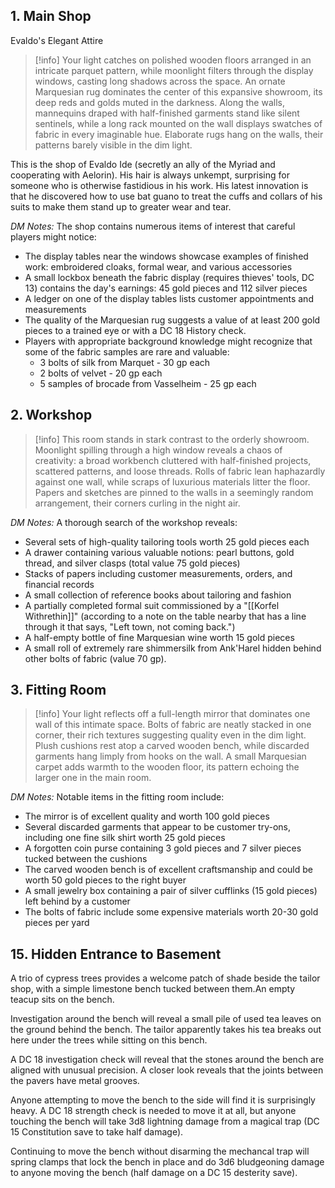 ## 1. Main Shop

Evaldo's Elegant Attire

> [!info]
> Your light catches on polished wooden floors arranged in an intricate parquet pattern, while moonlight filters through the display windows, casting long shadows across the space. An ornate Marquesian rug dominates the center of this expansive showroom, its deep reds and golds muted in the darkness. Along the walls, mannequins draped with half-finished garments stand like silent sentinels, while a long rack mounted on the wall displays swatches of fabric in every imaginable hue. Elaborate rugs hang on the walls, their patterns barely visible in the dim light.

This is the shop of Evaldo Ide (secretly an ally of the Myriad and cooperating with Aelorin). His hair is always unkempt, surprising for someone who is otherwise fastidious in his work. His latest innovation is that he discovered how to use bat guano to treat the cuffs and collars of his suits to make them stand up to greater wear and tear.

*DM Notes:*
The shop contains numerous items of interest that careful players might notice:
- The display tables near the windows showcase examples of finished work: embroidered cloaks, formal wear, and various accessories
- A small lockbox beneath the fabric display (requires thieves' tools, DC 13) contains the day's earnings: 45 gold pieces and 112 silver pieces
- A ledger on one of the display tables lists customer appointments and measurements
- The quality of the Marquesian rug suggests a value of at least 200 gold pieces to a trained eye or with a DC 18 History check.
- Players with appropriate background knowledge might recognize that some of the fabric samples are rare and valuable:
	- 3 bolts of silk from Marquet - 30 gp each
	- 2 bolts of velvet - 20 gp each
	- 5 samples of brocade from Vasselheim - 25 gp each

## 2. Workshop

> [!info]
> This room stands in stark contrast to the orderly showroom. Moonlight spilling through a high window reveals a chaos of creativity: a broad workbench cluttered with half-finished projects, scattered patterns, and loose threads. Rolls of fabric lean haphazardly against one wall, while scraps of luxurious materials litter the floor. Papers and sketches are pinned to the walls in a seemingly random arrangement, their corners curling in the night air.

*DM Notes:*
A thorough search of the workshop reveals:
- Several sets of high-quality tailoring tools worth 25 gold pieces each
- A drawer containing various valuable notions: pearl buttons, gold thread, and silver clasps (total value 75 gold pieces)
- Stacks of papers including customer measurements, orders, and financial records
- A small collection of reference books about tailoring and fashion
- A partially completed formal suit commissioned by a "[[Korfel Withrethin]]" (according to a note on the table nearby that has a line through it that says, "Left town, not coming back.")
- A half-empty bottle of fine Marquesian wine worth 15 gold pieces
- A small roll of extremely rare shimmersilk from Ank'Harel hidden behind other bolts of fabric (value 70 gp).

## 3. Fitting Room

> [!info]
> Your light reflects off a full-length mirror that dominates one wall of this intimate space. Bolts of fabric are neatly stacked in one corner, their rich textures suggesting quality even in the dim light. Plush cushions rest atop a carved wooden bench, while discarded garments hang limply from hooks on the wall. A small Marquesian carpet adds warmth to the wooden floor, its pattern echoing the larger one in the main room.

*DM Notes:*
Notable items in the fitting room include:
- The mirror is of excellent quality and worth 100 gold pieces
- Several discarded garments that appear to be customer try-ons, including one fine silk shirt worth 25 gold pieces
- A forgotten coin purse containing 3 gold pieces and 7 silver pieces tucked between the cushions
- The carved wooden bench is of excellent craftsmanship and could be worth 50 gold pieces to the right buyer
- A small jewelry box containing a pair of silver cufflinks (15 gold pieces) left behind by a customer
- The bolts of fabric include some expensive materials worth 20-30 gold pieces per yard

## 15. Hidden Entrance to Basement
A trio of cypress trees provides a welcome patch of shade beside the tailor shop, with a simple limestone bench tucked between them.An empty teacup sits on the bench.

Investigation around the bench will reveal a small pile of used tea leaves on the ground behind the bench. The tailor apparently takes his tea breaks out here under the trees while sitting on this bench.

A DC 18 investigation check will reveal that the stones around the bench are aligned with unusual precision. A closer look reveals that the joints between the pavers have metal grooves.

Anyone attempting to move the bench to the side will find it is surprisingly heavy. A DC 18 strength check is needed to move it at all, but anyone touching the bench will take 3d8 lightning damage from a magical trap (DC 15 Constitution save to take half damage).

Continuing to move the bench without disarming the mechancal trap will spring clamps that lock the bench in place and do 3d6 bludgeoning damage to anyone moving the bench (half damage on a DC 15 desterity save).